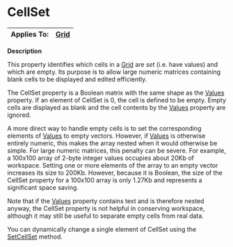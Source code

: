 




<h1 class="heading"><span class="name">CellSet</span></h1>

| Applies To: | [Grid](./grid.md) |
| --- | ---  |


**Description**


This property identifies which cells in a [Grid](./grid.md) are *set* (i.e. have values) and which are empty. Its purpose is to allow large numeric matrices containing blank cells to be displayed and edited efficiently.


The CellSet property is a Boolean matrix with the same shape as the [Values](values.md) property. If an element of CellSet is 0, the cell is defined to be empty. Empty cells are displayed as blank and the cell contents by the [Values](values.md) property are ignored.


A more direct way to handle empty cells is to set  the corresponding elements of [Values](values.md) to empty vectors. However, if [Values](values.md) is otherwise entirely numeric, this makes the array nested when it would otherwise be simple. For large numeric matrices, this penalty can be severe. For example, a 100x100 array of 2-byte integer values occupies about 20Kb of workspace. Setting one or more elements of the array to an empty vector increases its size to 200Kb. However, because it is Boolean, the size of the CellSet property for a 100x100 array is only 1.27Kb and represents a significant space saving.


Note that if the [Values](values.md) property contains text and is therefore nested anyway, the CellSet property is not helpful in conserving workspace, although it may still be useful to separate empty cells from real data.


You can dynamically change a single element of CellSet using the [SetCellSet](./setcellset.md) method.



